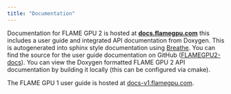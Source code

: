 ```yaml
---
title: "Documentation"
---
```


Documentation for FLAME GPU 2 is hosted at [**docs.flamegpu.com**](https://docs.flamegpu.com) this includes a user guide and integrated API documentation from Doxygen. This is autogenerated into sphinx style documentation using [Breathe](https://breathe.readthedocs.io/en/latest/). You can find the source for the user guide documentation on GitHub ([FLAMEGPU2-docs](https://github.com/FLAMEGPU/FLAMEGPU2-docs)). You can view the Doxygen formatted FLAME GPU 2 API documentation by building it locally (this can be configured via cmake).

The FLAME GPU 1 user guide is hosted at [docs-v1.flamegpu.com](https://docs-v1.flamegpu.com).
